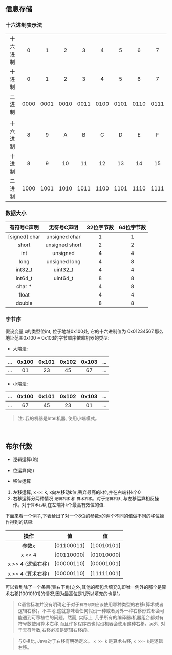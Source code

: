 ## 信息存储

### 十六进制表示法

|        |        |        |         |       |        |        |        |        | 
| :----: | :----: | :----: | :----: | :----: | :----: | :----: | :----: | :----: |
| 十六进制 | 0 | 1 | 2 | 3 | 4 | 5 | 6 | 7 |
| 十进制 | 0 | 1 | 2 | 3 | 4 | 5 | 6 | 7 |
| 二进制 | 0000 | 0001 | 0010 | 0011 | 0100 | 0101 | 0110 | 0111 |
|        |        |        |         |       |        |        |        |        | 
| 十六进制 | 8 | 9 | A | B | C | D | E | F |
| 十进制 | 8 | 9 | 10 | 11 | 12 | 13 | 14 | 15 |
| 二进制 | 1000 | 1001 | 1010 | 1011 | 1100 | 1101 | 1110 | 1111 |


### 数据大小

| 有符号C声明 | 无符号C声明 | 32位字节数 | 64位字节数 | 
| :----: | :----: | :----: | :----: |
| [signed] char | unsigned char | 1 | 1 |
| short | unsigned short | 2 | 2 |
| int | unsigned | 4 | 4 |
| long | unsigned long | 4 | 8 |
| int32_t | uint32_t | 4 | 4 |
| int64_t | uint64_t | 8 | 8 |
| char * | | 4 | 8 |
| float | | 4 | 4 |
| double | | 8 | 8 |

### 字节序

假设变量 x的类型位int, 位于地址0x100处, 它的十六进制值为 0x01234567.那么地址范围0x100 ~ 0x103的字节顺序依赖机器的类型:

- 大端法:

| ... | 0x100 | 0x101 | 0x102 | 0x103 | ...|
| :----: | :----: | :----: | :----: | :----: |:----: |
| ... | 01 | 23 | 45 | 67 | ...|

- 小端法:

| ... | 0x100 | 0x101 | 0x102 | 0x103 | ...|
| :----: | :----: | :----: | :----: | :----: |:----: |
| ... | 67 | 45 | 23 | 01 | ...|

> 注: 我的机器是Intel机器, 使用小端模式。

<br>

## 布尔代数

- 逻辑运算(略)

- 位运算(略)

- 移位运算

1. 左移运算, x << k, x向左移动k位,丢弃最高的k位,并在右端补k个0
2. 右移运算分两种情况 `逻辑右移` 和 `算术右移`。对于`逻辑右移`, 与左移运算相反操作。对于`算术右移`,在左端补k个最高有效位的值.

下面来看一个例子,下表给出了对一个8位的参数x的两个不同的值做不同的移位操作得到的结果:

| 操作 | 值 | 值 |
| :----: | :----: | :----: |
| 参数x | [01100011] | [10010101] |
| x << 4 | [00110000] | [01010000] |
| x >> 4  (逻辑右移) | [00000110] | [00001001] |
| x >> 4  (算术右移) | [00000110] | [11111001] |

可以看到除了一个条目(表右下角)之外,其他的都包含填充0,即唯一例外的那个是算术右移[10010101]的情况,因为最高位是1,所以填充的也是1。

> C语言标准并没有明确定于对于`有符号数`应该使用哪种类型的右移(算术或者逻辑右移)。不幸地,这就意味着任何假设一种或者另外一种右移形式都会可能遇到可移植性的问题。然而, 实际上, 几乎所有的编译器/机器组合都对有符号数使用算术右移,而且许多程序员也假设机器会使用这种右移。另外, 对于无符号数,右移必须是逻辑右移的。

> 与C相比, Java对于右移有明确定义。 `x >> k` 是算术右移,  `x >>> k`是逻辑右移。